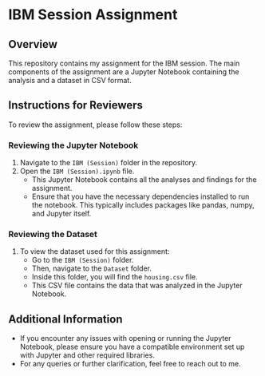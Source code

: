 # IBM Session Assignment

## Overview
This repository contains my assignment for the IBM session. The main components of the assignment are a Jupyter Notebook containing the analysis and a dataset in CSV format.

## Instructions for Reviewers
To review the assignment, please follow these steps:

### Reviewing the Jupyter Notebook
1. Navigate to the `IBM (Session)` folder in the repository.
2. Open the `IBM (Session).ipynb` file.
   - This Jupyter Notebook contains all the analyses and findings for the assignment.
   - Ensure that you have the necessary dependencies installed to run the notebook. This typically includes packages like pandas, numpy, and Jupyter itself.

### Reviewing the Dataset
1. To view the dataset used for this assignment:
   - Go to the `IBM (Session)` folder.
   - Then, navigate to the `Dataset` folder.
   - Inside this folder, you will find the `housing.csv` file.
   - This CSV file contains the data that was analyzed in the Jupyter Notebook.

## Additional Information
- If you encounter any issues with opening or running the Jupyter Notebook, please ensure you have a compatible environment set up with Jupyter and other required libraries.
- For any queries or further clarification, feel free to reach out to me.
